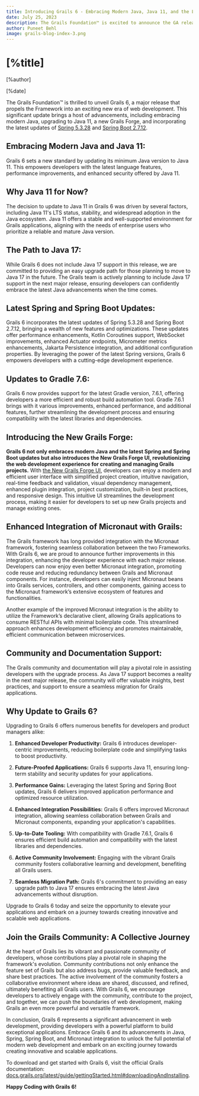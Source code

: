 ```yaml
---
title: Introducing Grails 6 - Embracing Modern Java, Java 11, and the Latest Spring and Spring Boot Updates
date: July 25, 2023
description: The Grails Foundation™ is excited to announce the GA release of Grails framework 6!
author: Puneet Behl
image: grails-blog-index-3.png
---
```


# [%title]

[%author]

[%date]

The Grails Foundation™ is thrilled to unveil Grails 6, a major release that propels the Framework into an exciting new era of web development. This significant update brings a host of advancements, including embracing modern Java, upgrading to Java 11, a new Grails Forge, and incorporating the latest updates of [Spring 5.3.28](https://spring.io/blog/2023/07/19/spring-framework-5-3-28-released) and [Spring Boot 2.7.12](https://spring.io/blog/2023/07/19/spring-boot-2-7-12-available-now).

## Embracing Modern Java and Java 11:
Grails 6 sets a new standard by updating its minimum Java version to Java 11. This empowers developers with the latest language features, performance improvements, and enhanced security offered by Java 11. 

## Why Java 11 for Now? 
The decision to update to Java 11 in Grails 6 was driven by several factors, including Java 11's LTS status, stability, and widespread adoption in the Java ecosystem. Java 11 offers a stable and well-supported environment for Grails applications, aligning with the needs of enterprise users who prioritize a reliable and mature Java version.

## The Path to Java 17:
While Grails 6 does not include Java 17 support in this release, we are committed to providing an easy upgrade path for those planning to move to Java 17 in the future. The Grails team is actively planning to include Java 17 support in the next major release, ensuring developers can confidently embrace the latest Java advancements when the time comes.

## Latest Spring and Spring Boot Updates:
Grails 6 incorporates the latest updates of Spring 5.3.28 and Spring Boot 2.7.12, bringing a wealth of new features and optimizations. These updates offer performance enhancements, Kotlin Coroutines support, WebSocket improvements, enhanced Actuator endpoints, Micrometer metrics enhancements, Jakarta Persistence integration, and additional configuration properties. By leveraging the power of the latest Spring versions, Grails 6 empowers developers with a cutting-edge development experience.	

## Updates to Gradle 7.6:
Grails 6 now provides support for the latest Gradle version, 7.6.1, offering developers a more efficient and robust build automation tool. Gradle 7.6.1 brings with it various improvements, enhanced performance, and additional features, further streamlining the development process and ensuring compatibility with the latest libraries and dependencies.

## Introducing the New Grails Forge:
**Grails 6 not only embraces modern Java and the latest Spring and Spring Boot updates but also introduces the New Grails Forge UI, revolutionizing the web development experience for creating and managing Grails projects.** With [the New Grails Forge UI](https://grails.github.io/grails-forge-ui/), developers can enjoy a modern and efficient user interface with simplified project creation, intuitive navigation, real-time feedback and validation, visual dependency management, enhanced plugin integration, project customization, built-in best practices, and responsive design. This intuitive UI streamlines the development process, making it easier for developers to set up new Grails projects and manage existing ones.

## Enhanced Integration of Micronaut with Grails:
The Grails framework has long provided integration with the Micronaut framework, fostering seamless collaboration between the two Frameworks. With Grails 6, we are proud to announce further improvements in this integration, enhancing the developer experience with each major release. Developers can now enjoy even better Micronaut integration, promoting code reuse and reducing redundancy between Grails and Micronaut components. For instance, developers can easily inject Micronaut beans into Grails services, controllers, and other components, gaining access to the Micronaut framework’s extensive ecosystem of features and functionalities.

Another example of the improved Micronaut integration is the ability to utilize the Framework’s declarative client, allowing Grails applications to consume RESTful APIs with minimal boilerplate code. This streamlined approach enhances development efficiency and promotes maintainable, efficient communication between microservices.

## Community and Documentation Support: 
The Grails community and documentation will play a pivotal role in assisting developers with the upgrade process. As Java 17 support becomes a reality in the next major release, the community will offer valuable insights, best practices, and support to ensure a seamless migration for Grails applications.

## Why Update to Grails 6?

Upgrading to Grails 6 offers numerous benefits for developers and product managers alike:

1. **Enhanced Developer Productivity:** Grails 6 introduces developer-centric improvements, reducing boilerplate code and simplifying tasks to boost productivity.

2. **Future-Proofed Applications:** Grails 6 supports Java 11, ensuring long-term stability and security updates for your applications.

3. **Performance Gains:** Leveraging the latest Spring and Spring Boot updates, Grails 6 delivers improved application performance and optimized resource utilization.

4. **Enhanced Integration Possibilities:** Grails 6 offers improved Micronaut integration, allowing seamless collaboration between Grails and Micronaut components, expanding your application's capabilities.

5. **Up-to-Date Tooling:** With compatibility with Gradle 7.6.1, Grails 6 ensures efficient build automation and compatibility with the latest libraries and dependencies.

6. **Active Community Involvement:** Engaging with the vibrant Grails community fosters collaborative learning and development, benefiting all Grails users.

7. **Seamless Migration Path:** Grails 6's commitment to providing an easy upgrade path to Java 17 ensures embracing the latest Java advancements without disruption.

Upgrade to Grails 6 today and seize the opportunity to elevate your applications and embark on a journey towards creating innovative and scalable web applications.


## Join the Grails Community: A Collective Journey
At the heart of Grails lies its vibrant and passionate community of developers, whose contributions play a pivotal role in shaping the framework's evolution. Community contributions not only enhance the feature set of Grails but also address bugs, provide valuable feedback, and share best practices. The active involvement of the community fosters a collaborative environment where ideas are shared, discussed, and refined, ultimately benefiting all Grails users. With Grails 6, we encourage developers to actively engage with the community, contribute to the project, and together, we can push the boundaries of web development, making Grails an even more powerful and versatile framework.

In conclusion, Grails 6 represents a significant advancement in web development, providing developers with a powerful platform to build exceptional applications. Embrace Grails 6 and its advancements in Java, Spring, Spring Boot, and Micronaut integration to unlock the full potential of modern web development and embark on an exciting journey towards creating innovative and scalable applications.

To download and get started with Grails 6, visit the official Grails documentation: [docs.grails.org/latest/guide/gettingStarted.html#downloadingAndInstalling](https://docs.grails.org/latest/guide/gettingStarted.html#downloadingAndInstalling).

**Happy Coding with Grails 6!**
